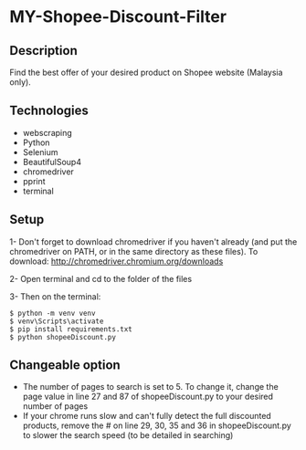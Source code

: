 # MY-Shopee-Discount-Filter

## Description

Find the best offer of your desired product on Shopee website (Malaysia only).

## Technologies

* webscraping
* Python
* Selenium
* BeautifulSoup4
* chromedriver
* pprint
* terminal

## Setup

1- Don't forget to download chromedriver if you haven't already (and put the chromedriver on PATH, or in the same directory as these files). To download: http://chromedriver.chromium.org/downloads

2- Open terminal and cd to the folder of the files

3- Then on the terminal:

```
$ python -m venv venv
$ venv\Scripts\activate
$ pip install requirements.txt
$ python shopeeDiscount.py
```

## Changeable option

* The number of pages to search is set to 5. To change it, change the page value in line 27 and 87 of shopeeDiscount.py to your desired number of pages
* If your chrome runs slow and can't fully detect the full discounted products, remove the # on line 29, 30, 35 and 36 in shopeeDiscount.py to slower the search speed (to be detailed in searching)
